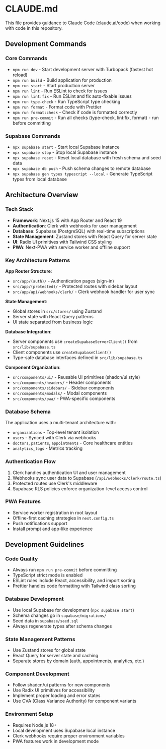 # CLAUDE.md

This file provides guidance to Claude Code (claude.ai/code) when working with code in this repository.

## Development Commands

### Core Commands
- `npm run dev` - Start development server with Turbopack (fastest hot reload)
- `npm run build` - Build application for production
- `npm run start` - Start production server
- `npm run lint` - Run ESLint to check for issues
- `npm run lint:fix` - Run ESLint and fix auto-fixable issues
- `npm run type-check` - Run TypeScript type checking
- `npm run format` - Format code with Prettier
- `npm run format:check` - Check if code is formatted correctly
- `npm run pre-commit` - Run all checks (type-check, lint:fix, format) - run before committing

### Supabase Commands
- `npx supabase start` - Start local Supabase instance
- `npx supabase stop` - Stop local Supabase instance
- `npx supabase reset` - Reset local database with fresh schema and seed data
- `npx supabase db push` - Push schema changes to remote database
- `npx supabase gen types typescript --local` - Generate TypeScript types from local database

## Architecture Overview

### Tech Stack
- **Framework**: Next.js 15 with App Router and React 19
- **Authentication**: Clerk with webhooks for user management
- **Database**: Supabase (PostgreSQL) with real-time subscriptions
- **State Management**: Zustand stores with React Query for server state
- **UI**: Radix UI primitives with Tailwind CSS styling
- **PWA**: Next-PWA with service worker and offline support

### Key Architecture Patterns

**App Router Structure**:
- `src/app/(auth)/` - Authentication pages (sign-in)
- `src/app/(protected)/` - Protected routes with sidebar layout
- `src/app/api/webhooks/clerk/` - Clerk webhook handler for user sync

**State Management**:
- Global stores in `src/stores/` using Zustand
- Server state with React Query patterns
- UI state separated from business logic

**Database Integration**:
- Server components use `createSupabaseServerClient()` from `src/lib/supabase.ts`
- Client components use `createSupabaseClient()`
- Type-safe database interfaces defined in `src/lib/supabase.ts`

**Component Organization**:
- `src/components/ui/` - Reusable UI primitives (shadcn/ui style)
- `src/components/headers/` - Header components
- `src/components/sidebars/` - Sidebar components
- `src/components/modals/` - Modal components
- `src/components/pwa/` - PWA-specific components

### Database Schema
The application uses a multi-tenant architecture with:
- `organizations` - Top-level tenant isolation
- `users` - Synced with Clerk via webhooks
- `doctors`, `patients`, `appointments` - Core healthcare entities
- `analytics_logs` - Metrics tracking

### Authentication Flow
1. Clerk handles authentication UI and user management
2. Webhooks sync user data to Supabase (`/api/webhooks/clerk/route.ts`)
3. Protected routes use Clerk's middleware
4. Supabase RLS policies enforce organization-level access control

### PWA Features
- Service worker registration in root layout
- Offline-first caching strategies in `next.config.ts`
- Push notifications support
- Install prompt and app-like experience

## Development Guidelines

### Code Quality
- Always run `npm run pre-commit` before committing
- TypeScript strict mode is enabled
- ESLint rules include React, accessibility, and import sorting
- Prettier handles code formatting with Tailwind class sorting

### Database Development
- Use local Supabase for development (`npx supabase start`)
- Schema changes go in `supabase/migrations/`
- Seed data in `supabase/seed.sql`
- Always regenerate types after schema changes

### State Management Patterns
- Use Zustand stores for global state
- React Query for server state and caching
- Separate stores by domain (auth, appointments, analytics, etc.)

### Component Development
- Follow shadcn/ui patterns for new components
- Use Radix UI primitives for accessibility
- Implement proper loading and error states
- Use CVA (Class Variance Authority) for component variants

### Environment Setup
- Requires Node.js 18+ 
- Local development uses Supabase local instance
- Clerk webhooks require proper environment variables
- PWA features work in development mode